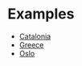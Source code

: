 Examples
========

* [Catalonia](Example-Catalonia.md)
* [Greece](Example-Greece.md)
* [Oslo](Example-Oslo.md)